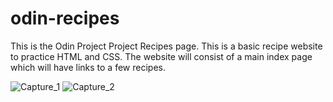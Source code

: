 # odin-recipes

This is the Odin Project Project Recipes page. This is a basic
recipe website to practice HTML and CSS. The website will
consist of a main index page which will have links to a few recipes.

![Capture_1](https://github.com/makask/odin-recipes/assets/16080688/7482b7c2-4af3-4585-a9af-1fc5706eb7ed)
![Capture_2](https://github.com/makask/odin-recipes/assets/16080688/dd4d39b4-dd2c-462c-b7e7-813879381a76)
